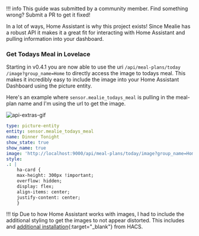 !!! info
	This guide was submitted by a community member. Find something wrong? Submit a PR to get it fixed!


In a lot of ways, Home Assistant is why this project exists! Since Mealie has a robust API it makes it a great fit for interacting with Home Assistant and pulling information into your dashboard.

### Get Todays Meal in Lovelace
Starting in v0.4.1 you are now able to use the uri `/api​/meal-plans​/today​/image?group_name=Home` to directly access the image to todays meal. This makes it incredibly easy to include the image into your Home Assistant Dashboard using the picture entity. 

Here's an example where `sensor.mealie_todays_meal` is pulling in the meal-plan name and I'm using the url to get the image.

![api-extras-gif](../../assets/img/home-assistant-card.png)

```yaml
type: picture-entity
entity: sensor.mealie_todays_meal
name: Dinner Tonight
show_state: true
show_name: true
image: 'http://localhost:9000/api/meal-plans/today/image?group_name=Home'
style:
.: |
    ha-card {
    max-height: 300px !important;
    overflow: hidden;
    display: flex;
    align-items: center;
    justify-content: center;
    }
```


!!! tip
    Due to how Home Assistant works with images, I had to include the additional styling to get the images to not appear distorted. This includes and [additional installation](https://github.com/thomasloven/lovelace-card-mod){:target="_blank"} from HACS. 
